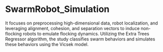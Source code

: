 # SwarmRobot_Simulation
 It focuses on preprocessing high-dimensional data, robot localization, and leveraging alignment, cohesion, and separation vectors to induce non-flocking robots to emulate flocking dynamics. Utilizing the Extra Trees Regressor algorithm, the study classifies swarm behaviors and simulates these behaviors using the Vicsek model.
